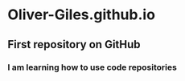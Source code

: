 # Oliver-Giles.github.io
## First repository on GitHub
### I am learning how to use code repositories
